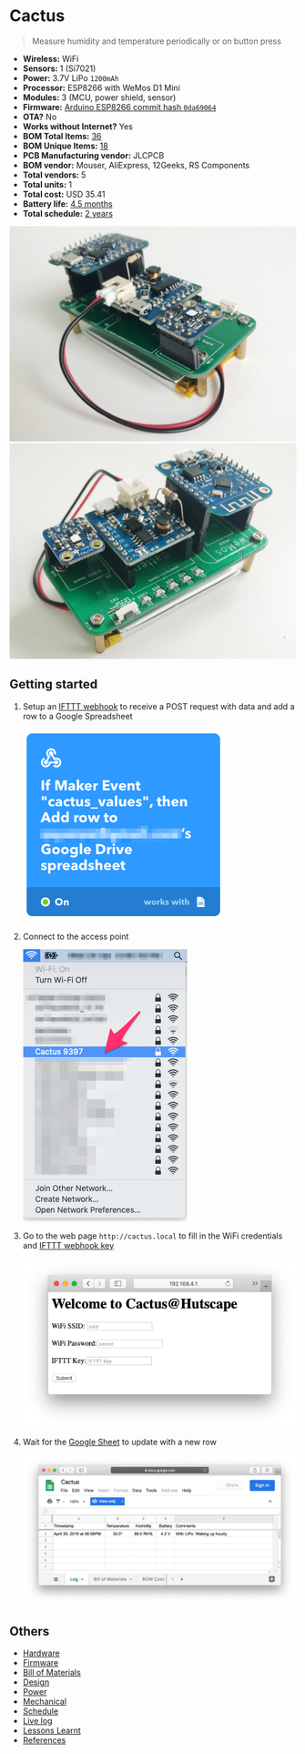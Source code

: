# Cactus

> Measure humidity and temperature periodically or on button press

- **Wireless:**	WiFi
- **Sensors:**	1 (Si7021)
- **Power:**	3.7V LiPo `1200mAh`
- **Processor:**	ESP8266 with WeMos D1 Mini
- **Modules:** 3 (MCU, power shield, sensor)
- **Firmware:**	[Arduino ESP8266 commit hash `0da69064`](https://github.com/esp8266/Arduino/tree/0da6906499aaa9977f7b456c6ec32c090b117cef)
- **OTA?**	No
- **Works without Internet?**	Yes
- **BOM Total Items:**	[36](bill_of_materials.csv)
- **BOM Unique Items:** [18]((bill_of_materials.csv))
- **PCB Manufacturing vendor:**	JLCPCB
- **BOM vendor:** Mouser, AliExpress, 12Geeks, RS Components
- **Total vendors:** 5
- **Total units:** 1
- **Total cost:** USD 35.41
- **Battery life:** [4.5 months](power.md)
- **Total schedule:** [2 years](schedule.md)

![](hardware/images/prototype-front.jpg)
![](hardware/images/prototype-back.jpg)

## Getting started

1. Setup an [IFTTT webhook](https://ifttt.com/services/maker_webhooks) to receive a POST request with data and add a row to a Google Spreadsheet

    ![](firmware/ifttt.png)
1. Connect to the access point

    ![](firmware/access_point.png)
1. Go to the web page `http://cactus.local` to fill in the WiFi credentials and [IFTTT webhook key](https://ifttt.com/services/maker_webhooks/settings)

    ![](firmware/webpage.png)
1. Wait for the [Google Sheet](https://docs.google.com/spreadsheets/d/1qedLXiCeU6vCwEvv3JqwrVWjrriB8L3DA9Xp-g01Jk0/edit?usp=sharing) to update with a new row

    ![](firmware/google-sheet.png)

## Others

- [Hardware](hardware)
- [Firmware](firmware)
- [Bill of Materials](bill_of_materials.csv)
- [Design](design)
- [Power](power.md)
- [Mechanical](mechanical.md)
- [Schedule](schedule.md)
- [Live log](https://docs.google.com/spreadsheets/d/1qedLXiCeU6vCwEvv3JqwrVWjrriB8L3DA9Xp-g01Jk0/edit?usp=sharing)
- [Lessons Learnt](lessons.md)
- [References](references.md)
